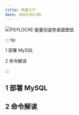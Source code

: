```yaml
---
title: 快速入门
date: 2025/03/06
---
```


![PSYLOCKE 能量剑姿势桌面壁纸](https://bizhi1.com/wp-content/uploads/2025/01/psylocke-energy-sword-pose-desktop-wallpaper-4k.jpg)

::: tip

1 部署 MySQL

2 命令解读

:::

## 1 部署 MySQL

## 2 命令解读